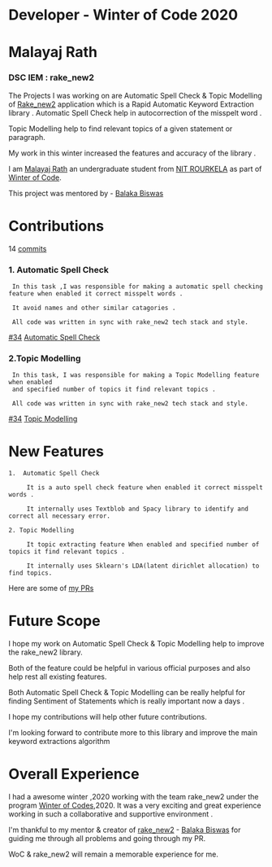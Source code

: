 # Developer - Winter of Code 2020
# Malayaj Rath
### DSC IEM : rake_new2

 The Projects I was working on are Automatic Spell Check & Topic Modelling of [Rake_new2](https://github.com/BALaka-18/rake_new2/tree/master) application which is a Rapid Automatic Keyword Extraction library .
 Automatic Spell Check help in autocorrection of the misspelt word . 

 Topic Modelling help to find relevant topics of a given statement or paragraph.

 My work in this winter increased the features and accuracy of the library .

 I am [Malayaj Rath](https://github.com/malayaj2000) an undergraduate student from [NIT ROURKELA](https://www.nitrkl.ac.in/) as part of [Winter of Code](https://winterofcode.com/).

 This project was mentored by - [Balaka Biswas](https://github.com/BALaka-18) 
 

# Contributions

 14 [commits](https://github.com/BALaka-18/rake_new2/commits/feature-addition)

 ### 1. Automatic Spell Check
     In this task ,I was responsible for making a automatic spell checking feature when enabled it correct misspelt words . 

     It avoid names and other similar catagories .

     All code was written in sync with rake_new2 tech stack and style.

 [#34](https://github.com/BALaka-18/rake_new2/pull/34) [Automatic Spell Check](https://github.com/BALaka-18/rake_new2/tree/feature-addition/feature_enhancements/malayajrath_feature_SpellCheck) 

 ### 2.Topic Modelling
     In this task, I was responsible for making a Topic Modelling feature when enabled 
     and specified number of topics it find relevant topics .

     All code was written in sync with rake_new2 tech stack and style.

 [#34](https://github.com/BALaka-18/rake_new2/pull/34) [Topic Modelling](https://github.com/BALaka-18/rake_new2/tree/feature-addition/feature_enhancements/malayajrath_feature_TopicModeling)
   
# New Features
    1.  Automatic Spell Check

         It is a auto spell check feature when enabled it correct misspelt words . 

         It internally uses Textblob and Spacy library to identify and correct all necessary error.

    2. Topic Modelling

         It topic extracting feature When enabled and specified number of topics it find relevant topics . 

         It internally uses Sklearn's LDA(latent dirichlet allocation) to find topics.  

Here are some of [my PRs](https://github.com/BALaka-18/rake_new2/pull/34) 

# Future Scope
I hope my work on Automatic Spell Check & Topic Modelling help to improve the rake_new2 library.

Both of the feature could be helpful in various official purposes and also help rest all existing features.

Both Automatic Spell Check & Topic Modelling can be really helpful for finding Sentiment of Statements which is really important now a days .

I hope my contributions will help other future contributions.

I'm looking forward to contribute more to this library and improve the main keyword extractions algorithm 

# Overall Experience
I had a awesome winter ,2020 working with the team rake_new2 under the program [Winter of Codes](https://winterofcode.com/),2020. It was a very exciting and great 
experience working in such a collaborative and supportive environment .

I'm thankful to my mentor & creator of [rake_new2](https://github.com/BALaka-18/rake_new2/tree/master) - [Balaka Biswas](https://github.com/BALaka-18) for guiding me through all problems and going through my PR.

WoC & rake_new2 will remain a memorable experience for me. 